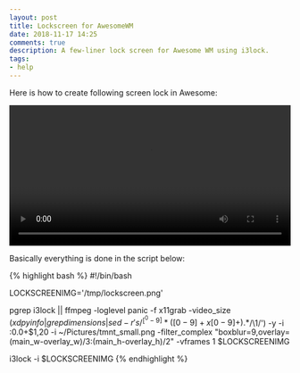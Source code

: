 ```yaml
---
layout: post
title: Lockscreen for AwesomeWM
date: 2018-11-17 14:25
comments: true
description: A few-liner lock screen for Awesome WM using i3lock.
tags:
- help
---
```



Here is how to create following screen lock in Awesome:

<video controls style="width:100%">
    <source src='{{'/images/2018/screenlock.mp4' | relative_url }}' type='video/webm'  media="all and (max-width:480px)"/>
</video>

Basically everything is done in the script below:

{% highlight bash %}
#!/bin/bash

LOCKSCREENIMG='/tmp/lockscreen.png'

pgrep i3lock || ffmpeg  -loglevel panic -f x11grab -video_size $(xdpyinfo | grep dimensions | sed -r 's/^[^0-9]*([0-9]+x[0-9]+).*$/\1/') -y -i :0.0+$1,20 -i ~/Pictures/tmnt_small.png -filter_complex "boxblur=9,overlay=(main_w-overlay_w)/3:(main_h-overlay_h)/2" -vframes 1 $LOCKSCREENIMG

i3lock -i $LOCKSCREENIMG
{% endhighlight %}
